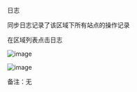 日志

同步日志记录了该区域下所有站点的操作记录

在区域列表点击日志

![image](https://user-images.githubusercontent.com/90588289/133737419-732a162b-f598-4523-bb50-5b4483a8f830.png)

![image](https://user-images.githubusercontent.com/90588289/133737425-7e2e7fae-a2f4-48eb-af2f-f76e27a2f29b.png)

备注：无
